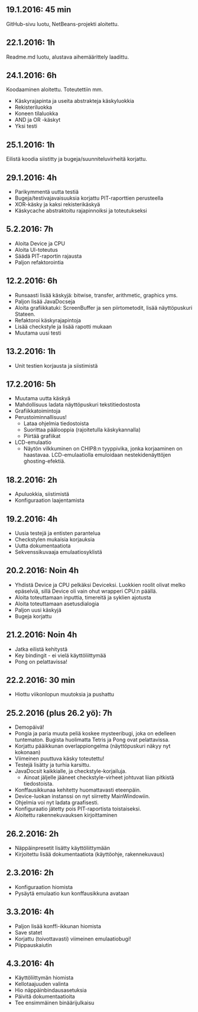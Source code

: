## 19.1.2016: 45 min

GitHub-sivu luotu, NetBeans-projekti aloitettu.

## 22.1.2016: 1h

Readme.md luotu, alustava aihemäärittely laadittu.

## 24.1.2016: 6h

Koodaaminen aloitettu. Toteutettiin mm.

* Käskyrajapinta ja useita abstrakteja käskyluokkia
* Rekisteriluokka
* Koneen tilaluokka
* AND ja OR -käskyt
* Yksi testi

## 25.1.2016: 1h

Eilistä koodia siistitty ja bugeja/suunniteluvirheitä korjattu.

## 29.1.2016: 4h

* Parikymmentä uutta testiä
* Bugeja/testivajavaisuuksia korjattu PIT-raporttien perusteella
* XOR-käsky ja kaksi rekisterikäskyä
* Käskycache abstraktoitu rajapinnoiksi ja toteutukseksi

## 5.2.2016: 7h

* Aloita Device ja CPU
* Aloita UI-toteutus
* Säädä PIT-raportin rajausta
* Paljon refaktorointia

## 12.2.2016: 6h

* Runsaasti lisää käskyjä: bitwise, transfer, arithmetic, graphics yms.
* Paljon lisää JavaDocseja
* Aloita grafiikkatuki: ScreenBuffer ja sen piirtometodit, lisää näyttöpuskuri Stateen.
* Refaktoroi käskyrajapintoja
* Lisää checkstyle ja lisää rapotti mukaan
* Muutama uusi testi

## 13.2.2016: 1h

* Unit testien korjausta ja siistimistä

## 17.2.2016: 5h

* Muutama uutta käskyä
* Mahdollisuus ladata näyttöpuskuri tekstitiedostosta
* Grafiikkatoimintoja
* Perustoiminnallisuus!
    * Lataa ohjelmia tiedostoista
    * Suorittaa päälooppia (rajoitetulla käskykannalla)
    * Piirtää grafiikat
* LCD-emulaatio
    * Näytön vilkkuminen on CHIP8:n tyyppivika, jonka korjaaminen on haastavaa. LCD-emulaatiolla emuloidaan nestekidenäyttöjen ghosting-efektiä.

## 18.2.2016: 2h

* Apuluokkia, siistimistä
* Konfiguraation laajentamista

## 19.2.2016: 4h

* Uusia testejä ja entisten parantelua
* Checkstylen mukaisia korjauksia
* Uutta dokumentaatiota
* Sekvenssikuvaaja emulaatiosyklistä

## 20.2.2016: Noin 4h
* Yhdistä Device ja CPU pelkäksi Deviceksi. Luokkien roolit olivat melko epäselviä, sillä Device oli vain ohut wrapperi CPU:n päällä.
* Aloita toteuttamaan inputtia, timereitä ja syklien ajotusta
* Aloita toteuttamaan asetusdialogia
* Paljon uusi käskyjä
* Bugeja korjattu

## 21.2.2016: Noin 4h
* Jatka eilistä kehitystä
* Key bindingit - ei vielä käyttöliittymää
* Pong on pelattavissa!

## 22.2.2016: 30 min
* Hiottu viikonlopun muutoksia ja pushattu

## 25.2.2016 (plus 26.2 yö): 7h
* Demopäivä!
* Pongia ja paria muuta peliä koskee mysteeribugi, joka on edelleen tuntematon. Bugista huolimatta Tetris ja Pong ovat pelattavissa.
* Korjattu pääikkunan overlappiongelma (näyttöpuskuri näkyy nyt kokonaan)
* Viimeinen puuttuva käsky toteutettu!
* Testejä lisätty ja turhia karsittu.
* JavaDocsit kaikkialle, ja checkstyle-korjailuja.
    - Ainoat jäljelle jääneet checkstyle-virheet johtuvat liian pitkistä tiedostoista.
* Konffausikkunaa kehitetty huomattavasti eteenpäin.
* Device-luokan instanssi on nyt siirretty MainWindowiin.
* Ohjelmia voi nyt ladata graafisesti.
* Konfiguraatio jätetty pois PIT-raportista toistaiseksi.
* Aloitettu rakennekuvauksen kirjoittaminen

## 26.2.2016: 2h
* Näppäinpresetit lisätty käyttöliittymään
* Kirjoitettu lisää dokumentaatiota (käyttöohje, rakennekuvaus)


## 2.3.2016: 2h
* Konfiguraation hiomista
* Pysäytä emulaatio kun konffausikkuna avataan

## 3.3.2016: 4h
* Paljon lisää konffi-ikkunan hiomista
* Save statet
* Korjattu (toivottavasti) viimeinen emulaatiobugi!
* Piippauskaiutin

## 4.3.2016: 4h
* Käyttöliittymän hiomista
* Kellotaajuuden valinta
* Hio näppäinbindausasetuksia
* Päivitä dokumentaatioita
* Tee ensimmäinen binäärijulkaisu